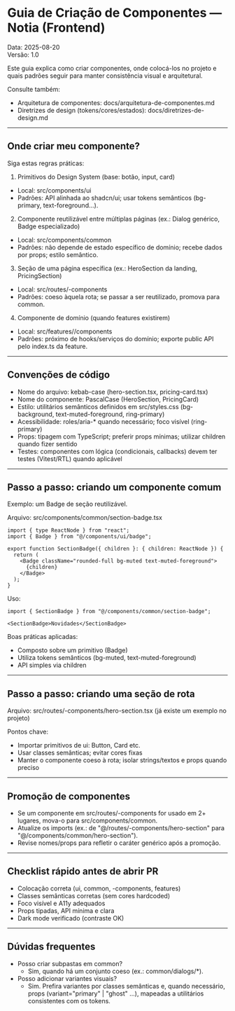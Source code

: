 # Guia de Criação de Componentes — Notia (Frontend)

Data: 2025-08-20  
Versão: 1.0

Este guia explica como criar componentes, onde colocá-los no projeto e quais padrões seguir para manter consistência visual e arquitetural.

Consulte também:
- Arquitetura de componentes: docs/arquitetura-de-componentes.md
- Diretrizes de design (tokens/cores/estados): docs/diretrizes-de-design.md

---

## Onde criar meu componente?

Siga estas regras práticas:

1) Primitivos do Design System (base: botão, input, card)
- Local: src/components/ui
- Padrões: API alinhada ao shadcn/ui; usar tokens semânticos (bg-primary, text-foreground...).

2) Componente reutilizável entre múltiplas páginas (ex.: Dialog genérico, Badge especializado)
- Local: src/components/common
- Padrões: não depende de estado específico de domínio; recebe dados por props; estilo semântico.

3) Seção de uma página específica (ex.: HeroSection da landing, PricingSection)
- Local: src/routes/-components
- Padrões: coeso àquela rota; se passar a ser reutilizado, promova para common.

4) Componente de domínio (quando features existirem)
- Local: src/features/<dominio>/components
- Padrões: próximo de hooks/serviços do domínio; exporte public API pelo index.ts da feature.

---

## Convenções de código

- Nome do arquivo: kebab-case (hero-section.tsx, pricing-card.tsx)
- Nome do componente: PascalCase (HeroSection, PricingCard)
- Estilo: utilitários semânticos definidos em src/styles.css (bg-background, text-muted-foreground, ring-primary)
- Acessibilidade: roles/aria-* quando necessário; foco visível (ring-primary)
- Props: tipagem com TypeScript; preferir props mínimas; utilizar children quando fizer sentido
- Testes: componentes com lógica (condicionais, callbacks) devem ter testes (Vitest/RTL) quando aplicável

---

## Passo a passo: criando um componente comum

Exemplo: um Badge de seção reutilizável.

Arquivo: src/components/common/section-badge.tsx

```tsx
import { type ReactNode } from "react";
import { Badge } from "@/components/ui/badge";

export function SectionBadge({ children }: { children: ReactNode }) {
  return (
    <Badge className="rounded-full bg-muted text-muted-foreground">
      {children}
    </Badge>
  );
}
```

Uso:
```tsx
import { SectionBadge } from "@/components/common/section-badge";

<SectionBadge>Novidades</SectionBadge>
```

Boas práticas aplicadas:
- Composto sobre um primitivo (Badge)
- Utiliza tokens semânticos (bg-muted, text-muted-foreground)
- API simples via children

---

## Passo a passo: criando uma seção de rota

Arquivo: src/routes/-components/hero-section.tsx (já existe um exemplo no projeto)

Pontos chave:
- Importar primitivos de ui: Button, Card etc.
- Usar classes semânticas; evitar cores fixas
- Manter o componente coeso à rota; isolar strings/textos e props quando preciso

---

## Promoção de componentes

- Se um componente em src/routes/-components for usado em 2+ lugares, mova-o para src/components/common.  
- Atualize os imports (ex.: de "@/routes/-components/hero-section" para "@/components/common/hero-section").  
- Revise nomes/props para refletir o caráter genérico após a promoção.

---

## Checklist rápido antes de abrir PR

- Colocação correta (ui, common, -components, features)
- Classes semânticas corretas (sem cores hardcoded)
- Foco visível e A11y adequados
- Props tipadas, API mínima e clara
- Dark mode verificado (contraste OK)

---

## Dúvidas frequentes

- Posso criar subpastas em common?
  - Sim, quando há um conjunto coeso (ex.: common/dialogs/*).
- Posso adicionar variantes visuais?
  - Sim. Prefira variantes por classes semânticas e, quando necessário, props (variant="primary" | "ghost" ...), mapeadas a utilitários consistentes com os tokens.
